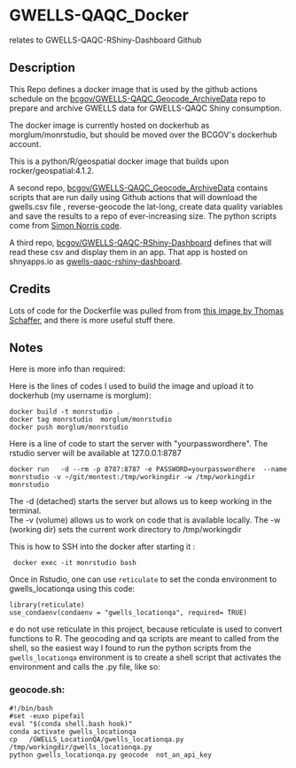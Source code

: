# GWELLS-QAQC_Docker
relates to GWELLS-QAQC-RShiny-Dashboard Github 

## Description 

This Repo defines  a docker image that is used by the github actions schedule on the [bcgov/GWELLS-QAQC_Geocode_ArchiveData](https://github.com/bcgov/GWELLS-QAQC_Geocode_ArchiveData) repo to prepare and archive GWELLS data for GWELLS-QAQC Shiny consumption.  

The docker image is currently hosted on dockerhub as morglum/monrstudio, but should be moved over the BCGOV's dockerhub account.

This is a python/R/geospatial docker image that builds upon rocker/geospatial:4.1.2.   

A second repo, [bcgov/GWELLS-QAQC_Geocode_ArchiveData](https://github.com/bcgov/GWELLS-QAQC_Geocode_ArchiveData) contains scripts that are run daily using Github actions that will download the gwells.csv file , reverse-geocode the lat-long, create data quality variables and save the results to a repo of ever-increasing size.   The python scripts come from [Simon Norris code](https://github.com/bcgov/GWELLS_LocationQA).

A third repo, [bcgov/GWELLS-QAQC-RShiny-Dashboard](https://github.com/bcgov/GWELLS-QAQC-RShiny-Dashboard) defines that will read these csv and display them in an app.  That app is hosted on shnyapps.io as [gwells-qaqc-rshiny-dashboard](https://bcgov-env.shinyapps.io/gwells-qaqc-rshiny-dashboard/).

## Credits  

Lots of code for the Dockerfile was pulled from  from [this image by Thomas Schaffer](https://github.com/tschaffter/rstudio), and there is more useful stuff there.

## Notes   

Here is more info than required:  


Here is the lines of codes I used to build the image and upload it to dockerhub (my username is morglum):

    docker build -t monrstudio .
    docker tag monrstudio  morglum/monrstudio  
    docker push morglum/monrstudio

Here is a line of code to start the server with "yourpasswordhere".  The rstudio server will be available at 127.0.0.1:8787

    docker run   -d --rm -p 8787:8787 -e PASSWORD=yourpasswordhere  --name monrstudio -v ~/git/montest:/tmp/workingdir -w /tmp/workingdir monrstudio  

The -d  (detached)  starts the server but allows us to keep working in the terminal.   
The -v (volume) allows us to work on code that is available locally.
The -w (working dir) sets the current work directory to /tmp/workingdir

This is how to SSH into the docker after starting it :  
     
     docker exec -it monrstudio bash

Once in Rstudio,  one can use `reticulate` to set the conda environment to gwells_locationqa using this code:

    library(reticulate)  
    use_condaenv(condaenv = "gwells_locationqa", required= TRUE)  

e do not use reticulate in this project, because reticulate is used to convert functions to R. The geocoding and qa scripts are meant to called from the shell, so 
the easiest way I found to run the python scripts from the `gwells_locationqa` environment is to create a shell script that activates the environment and calls the .py file, like so:

### geocode.sh:

    #!/bin/bash  
    #set -euxo pipefail  
    eval "$(conda shell.bash hook)"  
    conda activate gwells_locationqa  
    cp   /GWELLS_LocationQA/gwells_locationqa.py  /tmp/workingdir/gwells_locationqa.py  
    python gwells_locationqa.py geocode  not_an_api_key  



